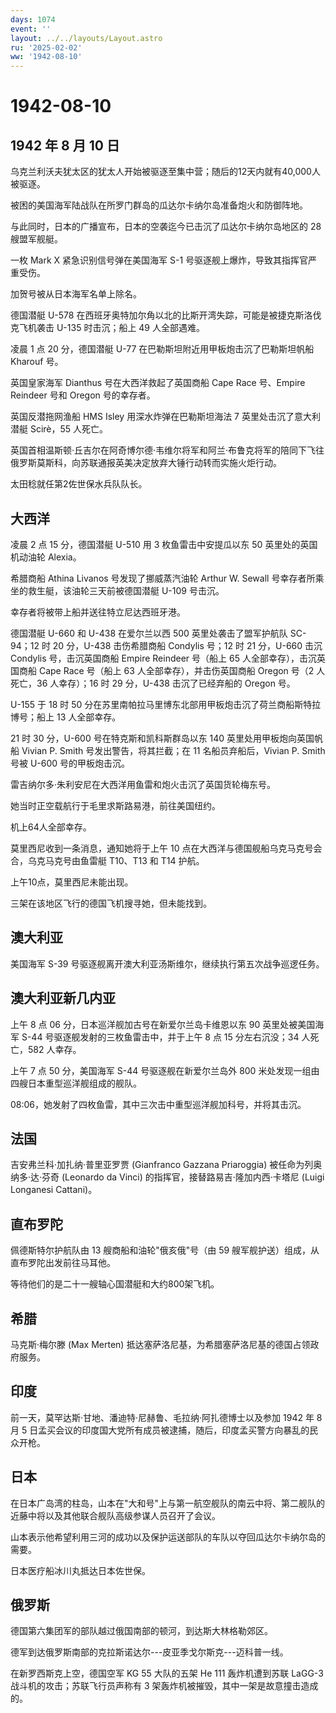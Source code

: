```yaml
---
days: 1074
event: ''
layout: ../../layouts/Layout.astro
ru: '2025-02-02'
ww: '1942-08-10'
---
```


# 1942-08-10

## 1942 年 8 月 10 日

乌克兰利沃夫犹太区的犹太人开始被驱逐至集中营；随后的12天内就有40,000人被驱逐。

被困的美国海军陆战队在所罗门群岛的瓜达尔卡纳尔岛准备炮火和防御阵地。

与此同时，日本的广播宣布，日本的空袭迄今已击沉了瓜达尔卡纳尔岛地区的 28
艘盟军舰艇。

一枚 Mark X 紧急识别信号弹在美国海军 S-1
号驱逐舰上爆炸，导致其指挥官严重受伤。

加贺号被从日本海军名单上除名。

德国潜艇 U-578
在西班牙奥特加尔角以北的比斯开湾失踪，可能是被捷克斯洛伐克飞机袭击 U-135
时击沉；船上 49 人全部遇难。

凌晨 1 点 20 分，德国潜艇 U-77 在巴勒斯坦附近用甲板炮击沉了巴勒斯坦帆船
Kharouf 号。

英国皇家海军 Dianthus 号在大西洋救起了英国商船 Cape Race 号、Empire
Reindeer 号和 Oregon 号的幸存者。

英国反潜拖网渔船 HMS Isley 用深水炸弹在巴勒斯坦海法 7
英里处击沉了意大利潜艇 Scirè，55 人死亡。

英国首相温斯顿·丘吉尔在阿奇博尔德·韦维尔将军和阿兰·布鲁克将军的陪同下飞往俄罗斯莫斯科，向苏联通报英美决定放弃大锤行动转而实施火炬行动。

太田稔就任第2佐世保水兵队队长。

## 大西洋

凌晨 2 点 15 分，德国潜艇 U-510 用 3 枚鱼雷击中安提瓜以东 50
英里处的英国机动油轮 Alexia。

希腊商船 Athina Livanos 号发现了挪威蒸汽油轮 Arthur W. Sewall
号幸存者所乘坐的救生艇，该油轮三天前被德国潜艇 U-109 号击沉。

幸存者将被带上船并送往特立尼达西班牙港。

德国潜艇 U-660 和 U-438 在爱尔兰以西 500 英里处袭击了盟军护航队
SC-94；12 时 20 分，U-438 击伤希腊商船 Condylis 号；12 时 21 分，U-660
击沉 Condylis 号，击沉英国商船 Empire Reindeer 号（船上 65
人全部幸存），击沉英国商船 Cape Race 号（船上 63
人全部幸存），并击伤英国商船 Oregon 号（2 人死亡，36 人幸存）；16 时 29
分，U-438 击沉了已经弃船的 Oregon 号。

U-155 于 18 时 50
分在苏里南帕拉马里博东北部用甲板炮击沉了荷兰商船斯特拉博号；船上 13
人全部幸存。

21 时 30 分，U-600 号在特克斯和凯科斯群岛以东 140
英里处用甲板炮向英国帆船 Vivian P. Smith 号发出警告，将其拦截；在 11
名船员弃船后，Vivian P. Smith 号被 U-600 号的甲板炮击沉。

雷吉纳尔多·朱利安尼在大西洋用鱼雷和炮火击沉了英国货轮梅东号。

她当时正空载航行于毛里求斯路易港，前往美国纽约。

机上64人全部幸存。

莫里西尼收到一条消息，通知她将于上午 10
点在大西洋与德国舰船乌克马克号会合，乌克马克号由鱼雷艇 T10、T13 和 T14
护航。

上午10点，莫里西尼未能出现。

三架在该地区飞行的德国飞机搜寻她，但未能找到。

## 澳大利亚

美国海军 S-39 号驱逐舰离开澳大利亚汤斯维尔，继续执行第五次战争巡逻任务。

## 澳大利亚新几内亚

上午 8 点 06 分，日本巡洋舰加古号在新爱尔兰岛卡维恩以东 90
英里处被美国海军 S-44 号驱逐舰发射的三枚鱼雷击中，并于上午 8 点 15
分左右沉没；34 人死亡，582 人幸存。

上午 7 点 50 分，美国海军 S-44 号驱逐舰在新爱尔兰岛外 800
米处发现一组由四艘日本重型巡洋舰组成的舰队。

08:06，她发射了四枚鱼雷，其中三次击中重型巡洋舰加科号，并将其击沉。

## 法国

吉安弗兰科·加扎纳·普里亚罗贾 (Gianfranco Gazzana Priaroggia)
被任命为列奥纳多·达·芬奇 (Leonardo da Vinci)
的指挥官，接替路易吉·隆加内西·卡塔尼 (Luigi Longanesi Cattani)。

## 直布罗陀

佩德斯特尔护航队由 13 艘商船和油轮"俄亥俄"号（由 59
艘军舰护送）组成，从直布罗陀出发前往马耳他。

等待他们的是二十一艘轴心国潜艇和大约800架飞机。

## 希腊

马克斯·梅尔滕 (Max Merten)
抵达塞萨洛尼基，为希腊塞萨洛尼基的德国占领政府服务。

## 印度

前一天，莫罕达斯·甘地、潘迪特·尼赫鲁、毛拉纳·阿扎德博士以及参加 1942 年
8 月 5
日孟买会议的印度国大党所有成员被逮捕，随后，印度孟买警方向暴乱的民众开枪。

## 日本

在日本广岛湾的柱岛，山本在"大和号"上与第一航空舰队的南云中将、第二舰队的近藤中将以及其他联合舰队高级参谋人员召开了会议。

山本表示他希望利用三河的成功以及保护运送部队的车队以夺回瓜达尔卡纳尔岛的需要。

日本医疗船冰川丸抵达日本佐世保。

## 俄罗斯

德国第六集团军的部队越过俄国南部的顿河，到达斯大林格勒郊区。

德军到达俄罗斯南部的克拉斯诺达尔---皮亚季戈尔斯克---迈科普一线。

在新罗西斯克上空，德国空军 KG 55 大队的五架 He 111 轰炸机遭到苏联 LaGG-3
战斗机的攻击；苏联飞行员声称有 3
架轰炸机被摧毁，其中一架是故意撞击造成的。